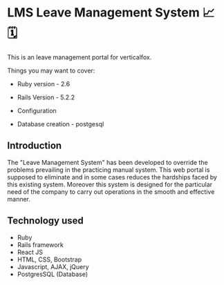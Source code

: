 # LMS Leave Management System :chart_with_upwards_trend: :spiral_calendar:

This is an leave management portal for verticalfox.

Things you may want to cover:
 
* Ruby version - 2.6 
 
* Rails Version - 5.2.2

* Configuration

* Database creation - postgesql


## Introduction
The "Leave Management System" has been developed to override the problems prevailing in the practicing manual system. This web portal is supposed to eliminate and in some cases reduces the hardships faced by this existing system. Moreover this system is designed for the particular need of the company to carry out operations in the smooth and effective manner.



## Technology used
* Ruby
* Rails framework
* React JS
* HTML, CSS, Bootstrap
* Javascript, AJAX, jQuery
* PostgresSQL (Database)
